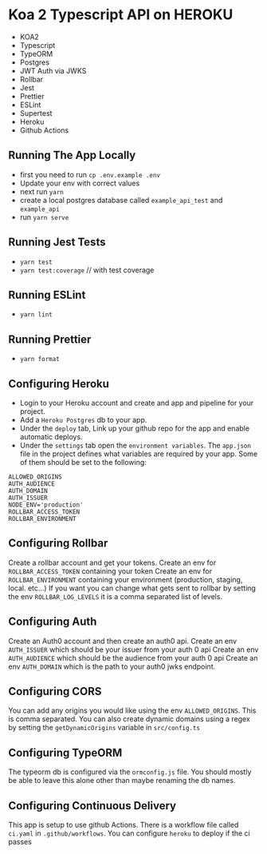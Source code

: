 # Koa 2 Typescript API on HEROKU

- KOA2
- Typescript
- TypeORM
- Postgres
- JWT Auth via JWKS
- Rollbar
- Jest
- Prettier
- ESLint
- Supertest
- Heroku
- Github Actions

## Running The App Locally

- first you need to run `cp .env.example .env`
- Update your env with correct values
- next run `yarn`
- create a local postgres database called `example_api_test` and `example_api`
- run `yarn serve`

## Running Jest Tests

- `yarn test`
- `yarn test:coverage` // with test coverage

## Running ESLint

- `yarn lint`

## Running Prettier

- `yarn format`

## Configuring Heroku

- Login to your Heroku account and create and app and pipeline for your project.
- Add a `Heroku Postgres` db to your app.
- Under the `deploy` tab, Link up your github repo for the app and enable automatic deploys.
- Under the `settings` tab open the `environment variables`. The `app.json` file in the project defines
  what variables are required by your app. Some of them should be set to the following:

```
ALLOWED_ORIGINS
AUTH_AUDIENCE
AUTH_DOMAIN
AUTH_ISSUER
NODE_ENV='production'
ROLLBAR_ACCESS_TOKEN
ROLLBAR_ENVIRONMENT
```

## Configuring Rollbar

Create a rollbar account and get your tokens.
Create an env for `ROLLBAR_ACCESS_TOKEN` containing your token
Create an env for `ROLLBAR_ENVIRONMENT` containing your environment (production, staging, local. etc...)
If you want you can change what gets sent to rollbar by setting the env `ROLLBAR_LOG_LEVELS` it is a comma separated list of levels.

## Configuring Auth

Create an Auth0 account and then create an auth0 api.
Create an env `AUTH_ISSUER` which should be your issuer from your auth 0 api
Create an env `AUTH_AUDIENCE` which should be the audience from your auth 0 api
Create an env `AUTH_DOMAIN` which is the path to your auth0 jwks endpoint.

## Configuring CORS

You can add any origins you would like using the env `ALLOWED_ORIGINS`. This is comma separated.
You can also create dynamic domains using a regex by setting the `getDynamicOrigins` variable in `src/config.ts`

## Configuring TypeORM

The typeorm db is configured via the `ormconfig.js` file. You should mostly be able to leave this alone other than maybe renaming the db names.

## Configuring Continuous Delivery

This app is setup to use github Actions. There is a workflow file called `ci.yaml` in `.github/workflows`. You can configure `heroku` to deploy if the ci passes

